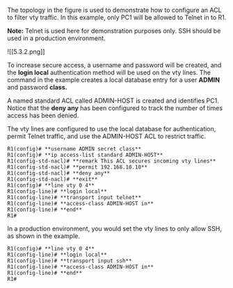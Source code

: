 The topology in the figure is used to demonstrate how to configure an ACL to filter vty traffic. In this example, only PC1 will be allowed to Telnet in to R1.

**Note:** Telnet is used here for demonstration purposes only. SSH should be used in a production environment.

![[5.3.2.png]]

To increase secure access, a username and password will be created, and the **login local** authentication method will be used on the vty lines. The command in the example creates a local database entry for a user **ADMIN** and password **class.**

A named standard ACL called ADMIN-HOST is created and identifies PC1. Notice that the **deny any** has been configured to track the number of times access has been denied.

The vty lines are configured to use the local database for authentication, permit Telnet traffic, and use the ADMIN-HOST ACL to restrict traffic.

```
R1(config)# **username ADMIN secret class**
R1(config)# **ip access-list standard ADMIN-HOST**
R1(config-std-nacl)# **remark This ACL secures incoming vty lines**
R1(config-std-nacl)# **permit 192.168.10.10**
R1(config-std-nacl)# **deny any**
R1(config-std-nacl)# **exit**
R1(config)# **line vty 0 4**
R1(config-line)# **login local**
R1(config-line)# **transport input telnet**
R1(config-line)# **access-class ADMIN-HOST in**
R1(config-line)# **end**
R1#
```

In a production environment, you would set the vty lines to only allow SSH, as shown in the example.

```
R1(config)# **line vty 0 4**
R1(config-line)# **login local**
R1(config-line)# **transport input ssh**
R1(config-line)# **access-class ADMIN-HOST in**
R1(config-line)# **end**
R1#
```
